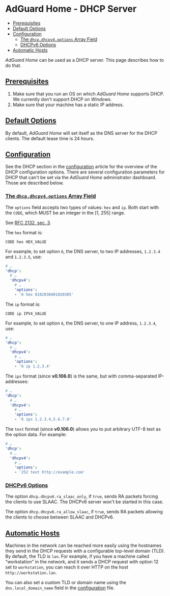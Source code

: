  # AdGuard Home - DHCP Server

 *  [Prerequisites](#prereq)
 *  [Default Options](#default)
 *  [Configuration](#config)
     *  [The `dhcp.dhcpv4.options` Array Field](#config-4)
     *  [DHCPv6 Options](#config-6)
 *  [Automatic Hosts](#autohosts)

*AdGuard Home* can be used as a DHCP server.  This page describes how to do that.

##  <a id="prereq" href="#prereq">Prerequisites</a>

1.  Make sure that you run an OS on which *AdGuard Home* supports DHCP.  We
    currently don't support DHCP on *Windows*.
1.  Make sure that your machine has a static IP address.

##  <a id="default" href="#default">Default Options</a>

By default, *AdGuard Home* will set itself as the DNS server for the DHCP
clients.  The default lease time is 24 hours.

##  <a id="config" href="#config">Configuration</a>

See the DHCP section in the [configuration] article for the overview of the DHCP
configuration options.  There are several configuration parameters for DHCP that
can't be set via the *AdGuard Home* administrator dashboard.  Those are
described below.

 ###  <a id="config-4" href="#config-4">The `dhcp.dhcpv4.options` Array Field</a>

The `options` field accepts two types of values: `hex` and `ip`.  Both start
with the `CODE`, which MUST be an integer in the [1, 255] range.

See [RFC 2132, sec. 3](https://tools.ietf.org/html/rfc2132#section-3).

The `hex` format is:

```
CODE hex HEX_VALUE
```

For example, to set option `6`, the DNS server, to two IP addresses, `1.2.3.4`
and `1.2.3.5`, use:

```yaml
# …
'dhcp':
  # …
  'dhcpv4':
    # …
    'options':
    - '6 hex 0102030401020305'
```

The `ip` format is:

```
CODE ip IPV4_VALUE
```

For example, to set option `6`, the DNS server, to one IP address, `1.2.3.4`,
use:

```yaml
# …
'dhcp':
  # …
  'dhcpv4':
    # …
    'options':
    - '6 ip 1.2.3.4'
```

The `ips` format (since **v0.106.0**) is the same, but with comma-separated
IP-addresses:

```yaml
# …
'dhcp':
  # …
  'dhcpv4':
    # …
    'options':
    - '6 ips 1.2.3.4,5.6.7.8'
```

The `text` format (since **v0.106.0**) allows you to put arbitrary UTF-8 text as
the option data.  For example:

```yaml
# …
'dhcp':
  # …
  'dhcpv4':
    # …
    'options':
    - '252 text http://example.com'
```

 ###  <a id="config-6" href="#config-6">DHCPv6 Options</a>

The option `dhcp.dhcpv6.ra_slaac_only`, if `true`, sends RA packets forcing the
clients to use SLAAC.  The DHCPv6 server won't be started in this case.

The option `dhcp.dhcpv6.ra_allow_slaac`, if `true`, sends RA packets allowing
the clients to choose between SLAAC and DHCPv6.

[configuration]: https://github.com/AdguardTeam/AdGuardHome/wiki/Configuration

##  <a id="autohosts" href="#autohosts">Automatic Hosts</a>

Machines in the network can be reached more easily using the hostnames they send
in the DHCP requests with a configurable top-level domain (TLD).  By default,
the TLD is `lan`.  For example, if you have a machine called “workstation” in
the network, and it sends a DHCP request with option 12 set to `workstation`,
you can reach it over HTTP on the host `http://workstation.lan`.

You can also set a custom TLD or domain name using the `dns.local_domain_name`
field in the [configuration] file.
